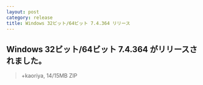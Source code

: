 ```yaml
---
layout: post
category: release
title: Windows 32ビット/64ビット 7.4.364 リリース
---
```

## Windows 32ビット/64ビット 7.4.364 がリリースされました。

> +kaoriya, 14/15MB ZIP
